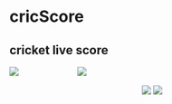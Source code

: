 # cricScore
cricket live score
---------------
<p >
  <img src="https://user-images.githubusercontent.com/109741733/229541212-f60c0a23-7e9f-4817-849b-9960c90e21b2.jpg" style="margin-right: 80px"/>
  <img src="https://user-images.githubusercontent.com/109741733/229542131-2859bd4e-f1d4-4687-8391-867b95b8158f.jpg" style="margin-left: 20px"/>
</p>

<p align="center">
  <img src="https://user-images.githubusercontent.com/109741733/229542123-650292e4-1ff1-4b89-bc46-dc8aa7b9dbac.jpg"/>
   <img src="https://user-images.githubusercontent.com/109741733/229542127-542a44fd-c966-420e-8d29-5d2bd3d31ee4.jpg"/>
</p>
